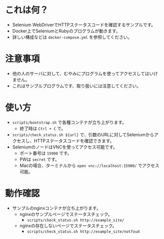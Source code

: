 # これは何？
- Selenium WebDriverでHTTPステータスコードを確認するサンプルです。
- Docker上でSeleniumとRubyのプログラムが動きます。
- 詳しい構成などは `docker-compose.yml` を参照してください。

# 注意事項
- 他の人のサーバに対して、むやみにプログラムを使ってアクセスしてはいけません。
- これはサンプルプログラムです、取り扱いには注意してください。

# 使い方
- `scripts/bootstrap.sh` で各種コンテナが立ち上がります。
  - 終了時は `Ctrl + C` で。
- `scripts/check_status.sh ${url}` で、引数のURLに対してSeleniumからアクセスし、HTTPステータスコードを確認できます。
- SeleniumのノードはVNCを使ってアクセス可能です。
  - ポート番号は `15900` です。
  - PWは `secret` です。
  - Macの場合、ターミナルから `open vnc://localhost:15900/` でアクセス可能。

# 動作確認
- サンプルのnginxコンテナが立ち上がります。
  - nginxのサンプルページでステータスチェック。
    - `scripts/check_status.sh http://example_site/`
  - nginxの存在しないページでステータスチェック。
    - `scripts/check_status.sh http://example_site/notfoud`
